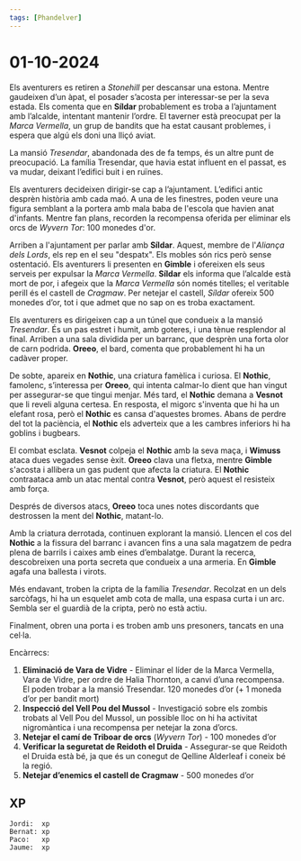 ```yaml
---
tags: [Phandelver]
---
```


# 01-10-2024

Els aventurers es retiren a *Stonehill* per descansar una estona. Mentre gaudeixen d’un àpat, el posader s’acosta per interessar-se per la seva estada. Els comenta que en **Síldar** probablement es troba a l’ajuntament amb l’alcalde, intentant mantenir l’ordre. El taverner està preocupat per la *Marca Vermella*, un grup de bandits que ha estat causant problemes, i espera que algú els doni una lliçó aviat.

La mansió *Tresendar*, abandonada des de fa temps, és un altre punt de preocupació. La família Tresendar, que havia estat influent en el passat, es va mudar, deixant l’edifici buit i en ruïnes.

Els aventurers decideixen dirigir-se cap a l’ajuntament. L’edifici antic desprèn història amb cada maó. A una de les finestres, poden veure una figura semblant a la portera amb mala baba de l'escola que havien anat d'infants. Mentre fan plans, recorden la recompensa oferida per eliminar els orcs de *Wyvern Tor*: 100 monedes d'or.

Arriben a l'ajuntament per parlar amb **Síldar**. Aquest, membre de l'*Aliança dels Lords*, els rep en el seu "despatx". Els mobles són rics però sense ostentació. Els aventurers li presenten en **Gimble** i ofereixen els seus serveis per expulsar la *Marca Vermella*. **Síldar** els informa que l’alcalde està mort de por, i afegeix que la *Marca Vermella* són només titelles; el veritable perill és el castell de *Cragmaw*. Per netejar el castell, *Síldar* ofereix 500 monedes d’or, tot i que admet que no sap on es troba exactament.

Els aventurers es dirigeixen cap a un túnel que condueix a la mansió *Tresendar*. És un pas estret i humit, amb goteres, i una tènue resplendor al final. Arriben a una sala dividida per un barranc, que desprèn una forta olor de carn podrida. **Oreeo**, el bard, comenta que probablement hi ha un cadàver proper.

De sobte, apareix en **Nothic**, una criatura famèlica i curiosa. El **Nothic**, famolenc, s’interessa per **Oreeo**, qui intenta calmar-lo dient que han vingut per assegurar-se que tingui menjar. Més tard, el **Nothic** demana a **Vesnot** que li reveli alguna certesa. En resposta, el migorc s'inventa que hi ha un elefant rosa, però el **Nothic** es cansa d'aquestes bromes. Abans de perdre del tot la paciència, el **Nothic** els adverteix que a les cambres inferiors hi ha goblins i bugbears.

El combat esclata. **Vesnot** colpeja el **Nothic** amb la seva maça, i **Wimuss** ataca dues vegades sense èxit. **Oreeo** clava una fletxa, mentre **Gimble** s'acosta i allibera un gas pudent que afecta la criatura. El **Nothic** contraataca amb un atac mental contra **Vesnot**, però aquest el resisteix amb força.

Després de diversos atacs, **Oreeo** toca unes notes discordants que destrossen la ment del **Nothic**, matant-lo.

Amb la criatura derrotada, continuen explorant la mansió. Llencen el cos del **Nothic** a la fissura del barranc i avancen fins a una sala magatzem de pedra plena de barrils i caixes amb eines d’embalatge. Durant la recerca, descobreixen una porta secreta que condueix a una armeria. En **Gimble** agafa una ballesta i virots.

Més endavant, troben la cripta de la família *Tresendar*. Recolzat en un dels sarcòfags, hi ha un esquelet amb cota de malla, una espasa curta i un arc. Sembla ser el guardià de la cripta, però no està actiu.

Finalment, obren una porta i es troben amb uns presoners, tancats en una cel·la.

Encàrrecs:

1. **Eliminació de Vara de Vidre** \- Eliminar el líder de la Marca Vermella, Vara de Vidre, per ordre de Halia Thornton, a canvi d’una recompensa. El poden trobar a la mansió Tresendar. 120 monedes d’or (+ 1 moneda d’or per bandit mort)  
2. **Inspecció del Vell Pou del Mussol** \- Investigació sobre els zombis trobats al Vell Pou del Mussol, un possible lloc on hi ha activitat nigromàntica i una recompensa per netejar la zona d’orcs.  
3. **Netejar el camí de Triboar de orcs** (*Wyvern Tor*) \- 100 monedes d’or  
4. **Verificar la seguretat de Reidoth el Druida** \- Assegurar-se que Reidoth el Druida està bé, ja que és un conegut de Qelline Alderleaf i coneix bé la regió.  
5. **Netejar d’enemics el castell de Cragmaw** \- 500 monedes d’or

## XP

```
Jordi:  xp
Bernat: xp
Paco:   xp
Jaume:  xp
```
